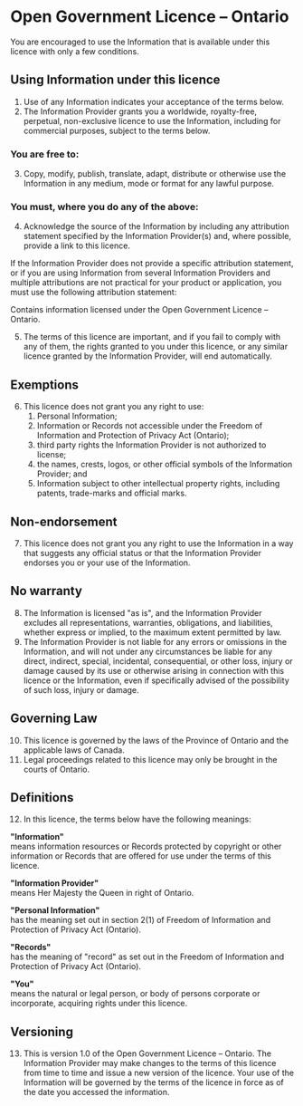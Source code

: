 # Open Government Licence – Ontario

You are encouraged to use the Information that is available under this licence with only a few conditions.

## Using Information under this licence

  1. Use of any Information indicates your acceptance of the terms below.
  2. The Information Provider grants you a worldwide, royalty-free, perpetual, non-exclusive licence to use the Information, including for commercial purposes, subject to the terms below.

### You are free to:

  3. Copy, modify, publish, translate, adapt, distribute or otherwise use the Information in any medium, mode or format for any lawful purpose.

### You must, where you do any of the above:

  4. Acknowledge the source of the Information by including any attribution statement specified by the Information Provider(s) and, where possible, provide a link to this licence.

If the Information Provider does not provide a specific attribution statement, or if you are using Information from several Information Providers and multiple attributions are not practical for your product or application, you must use the following attribution statement:

Contains information licensed under the Open Government Licence – Ontario.

  5. The terms of this licence are important, and if you fail to comply with any of them, the rights granted to you under this licence, or any similar licence granted by the Information Provider, will end automatically.

## Exemptions

  6. This licence does not grant you any right to use:
      1. Personal Information;
      2. Information or Records not accessible under the Freedom of Information and Protection of Privacy Act (Ontario);
      3. third party rights the Information Provider is not authorized to license;
      4. the names, crests, logos, or other official symbols of the Information Provider; and
      5. Information subject to other intellectual property rights, including patents, trade-marks and official marks.

## Non-endorsement

  7. This licence does not grant you any right to use the Information in a way that suggests any official status or that the Information Provider endorses you or your use of the Information.

## No warranty

  8. The Information is licensed "as is", and the Information Provider excludes all representations, warranties, obligations, and liabilities, whether express or implied, to the maximum extent permitted by law.
  9. The Information Provider is not liable for any errors or omissions in the Information, and will not under any circumstances be liable for any direct, indirect, special, incidental, consequential, or other loss, injury or damage caused by its use or otherwise arising in connection with this licence or the Information, even if specifically advised of the possibility of such loss, injury or damage.

## Governing Law

  10. This licence is governed by the laws of the Province of Ontario and the applicable laws of Canada. 
  11. Legal proceedings related to this licence may only be brought in the courts of Ontario.

## Definitions

  12. In this licence, the terms below have the following meanings:

**"Information"**  
means information resources or Records protected by copyright or other information or Records that are offered for use under the terms of this licence.

**"Information Provider"**  
means Her Majesty the Queen in right of Ontario.

**"Personal Information"**  
has the meaning set out in section 2(1) of Freedom of Information and Protection of Privacy Act (Ontario).

**"Records"**  
has the meaning of "record" as set out in the Freedom of Information and Protection of Privacy Act (Ontario).

**"You"**  
means the natural or legal person, or body of persons corporate or incorporate, acquiring rights under this licence.

## Versioning  

  13. This is version 1.0 of the Open Government Licence – Ontario. The Information Provider may make changes to the terms of this licence from time to time and issue a new version of the licence. Your use of the Information will be governed by the terms of the licence in force as of the date you accessed the information.
